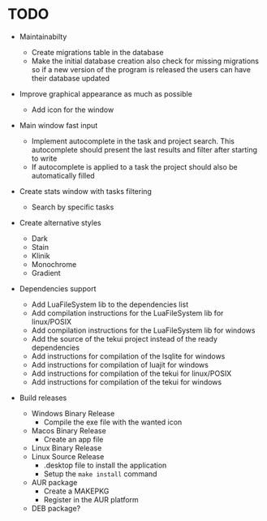 # TODO

* Maintainabilty
    + Create migrations table in the database
    + Make the initial database creation also check for missing migrations so if a new version of the program is released the users can have their database updated

* Improve graphical appearance as much as possible
    + Add icon for the window

* Main window fast input
    + Implement autocomplete in the task and project search. This autocomplete should present the last results and filter after starting to write
    + If autocomplete is applied to a task the project should also be automatically filled

* Create stats window with tasks filtering
    + Search by specific tasks

* Create alternative styles
    + Dark
    + Stain
    + Klinik
    + Monochrome
    + Gradient

* Dependencies support
    + Add LuaFileSystem lib to the dependencies list
    + Add compilation instructions for the LuaFileSystem lib for linux/POSIX
    + Add compilation instructions for the LuaFileSystem lib for windows
    + Add the source of the tekui project instead of the ready dependencies
    + Add instructions for compilation of the lsqlite for windows
    + Add instructions for compilation of luajit for windows
    + Add instructions for compilation of the tekui for linux/POSIX
    + Add instructions for compilation of the tekui for windows

* Build releases
    + Windows Binary Release
        - Compile the exe file with the wanted icon
    + Macos Binary Release
        - Create an app file
    + Linux Binary Release
    + Linux Source Release
        - .desktop file to install the application
        - Setup the `make install` command
    + AUR package
        - Create a MAKEPKG
        - Register in the AUR platform
    + DEB package?
